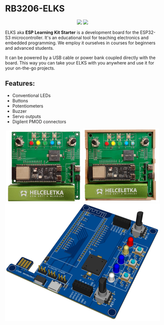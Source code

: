 # RB3206-ELKS

<p align="center">
<a href="https://hits.seeyoufarm.com"><img src="https://hits.seeyoufarm.com/api/count/incr/badge.svg?url=https%3A%2F%2Fgithub.com%2FRoboticsBrno%2FRB3206-ELKS&count_bg=%2379C83D&title_bg=%23555555&icon=&icon_color=%23E7E7E7&title=views&edge_flat=true"/></a>
<img src="https://img.shields.io/github/license/RoboticsBrno/RB3206-ELKS?style=flat-square">
</p>

ELKS aka **ESP Learning Kit Starter** is a development board for the ESP32-S3 microcontroller.
It's an educational tool for teaching electronics and embedded programming.
We employ it ourselves in courses for beginners and advanced students.

It can be powered by a USB cable or power bank coupled directly with the board.
This way you can take your ELKS with you anywhere and use it for your on-the-go projects.

## Features:
- Conventional LEDs
- Buttons
- Potentiometers
- Buzzer
- Servo outputs
- Digilent PMOD connectors

<div align="center">
    <img src="./docs/media/elks-power.png" width="49%">
    <img src="./docs/media/elks-box.png" width="49%">
</div>

<div align="center">
    <img src="./docs/media/elks-render.png">
</div>


